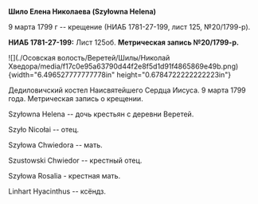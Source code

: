 **Шило Елена Николаева (Szyłowna Helena)**

9 марта 1799 г -- крещение (НИАБ 1781-27-199, лист 125, №20/1799-р).

**НИАБ 1781-27-199:** Лист 125об. **Метрическая запись №20/1799-р.**

![](./Осовская волость/Веретей/Шилы/Николай Хведора/media/f17c0e95a63790d44f2e8f5d1d91f4865869e49b.png){width="6.496527777777778in"
height="0.6784722222222223in"}

Дедиловичский костел Наисвятейшего Сердца Иисуса. 9 марта 1799 года.
Метрическая запись о крещении.

Szyłowna Helena -- дочь крестьян с деревни Веретей.

Szyło Nicołai -- отец.

Szyłowa Chwiedora -- мать.

Szustowski Chwiedor -- крестный отец.

Szyłowa Rosalia - крестная мать.

Linhart Hyacinthus -- ксёндз.

